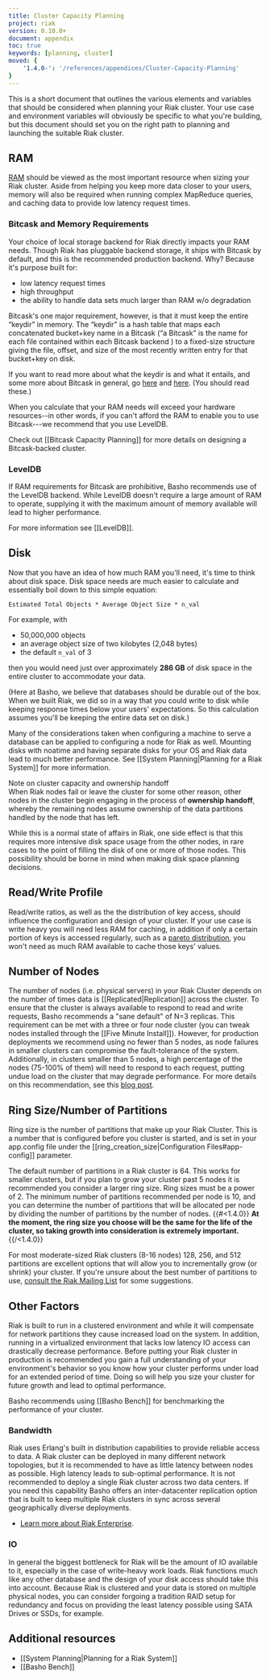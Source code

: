 ```yaml
---
title: Cluster Capacity Planning
project: riak
version: 0.10.0+
document: appendix
toc: true
keywords: [planning, cluster]
moved: {
    '1.4.0-': '/references/appendices/Cluster-Capacity-Planning'
}
---
```


This is a short document that outlines the various elements and
variables that should be considered when planning your Riak cluster.
Your use case and environment variables will obviously be specific to
what you're building, but this document should set you on the right path
to planning and launching the suitable Riak cluster.

## RAM

[RAM](http://en.wikipedia.org/wiki/Random-access_memory) should be
viewed as the most important resource when sizing your Riak cluster.
Aside from helping you keep more data closer to your users, memory will
also be required when running complex MapReduce queries, and caching
data to provide low latency request times.

### Bitcask and Memory Requirements

Your choice of local storage backend for Riak directly impacts your RAM
needs. Though Riak has pluggable backend storage, it ships with Bitcask
by default, and this is the recommended production backend. Why? Because
it's purpose built for:

* low latency request times
*  high throughput
*  the ability to handle data sets much larger than RAM w/o degradation

Bitcask's one major requirement, however, is that it must keep the
entire “keydir” in memory. The “keydir” is a hash table that maps each
concatenated bucket+key name in a Bitcask (“a Bitcask” is the name for
each file contained within each Bitcask backend ) to a fixed-size
structure giving the file, offset, and size of the most recently written
entry for that bucket+key on disk.

If you want to read more about what the keydir is and what it entails,
and some more about Bitcask in general, go
[here](http://blog.basho.com/2010/04/27/hello-bitcask/) and
[here](http://downloads.basho.com/papers/bitcask-intro.pdf). (You should
read these.)

When you calculate that your RAM needs will exceed your hardware
resources--in other words, if you can't afford the RAM to enable you to
use Bitcask---we recommend that you use LevelDB.

Check out [[Bitcask Capacity Planning]] for more details on designing a
Bitcask-backed cluster.

### LevelDB

If RAM requirements for Bitcask are prohibitive, Basho recommends use of
the LevelDB backend. While LevelDB doesn't require a large amount of RAM
to operate, supplying it with the maximum amount of memory available
will lead to higher performance.

For more information see [[LevelDB]].

## Disk

Now that you have an idea of how much RAM you'll need, it's time to
think about disk space. Disk space needs are much easier to calculate
and essentially boil down to this simple equation:

```
Estimated Total Objects * Average Object Size * n_val
```

For example, with

* 50,000,000 objects
* an average object size of two kilobytes (2,048 bytes)
* the default `n_val` of 3

then you would need just over approximately **286 GB** of disk space in
the entire cluster to accommodate your data.

(Here at Basho, we believe that databases should be durable out of the
box. When we built Riak, we did so in a way that you could write to disk
while keeping response times below your users' expectations. So this
calculation assumes you'll be keeping the entire data set on disk.)

Many of the considerations taken when configuring a machine to serve a
database can be applied to configuring a node for Riak as well. Mounting
disks with noatime and having separate disks for your OS and Riak data
lead to much better performance. See [[System Planning|Planning for a Riak System]]
for more information.

<div class="note">
<div class="title">Note on cluster capacity and ownership handoff</div>
When Riak nodes fail or leave the cluster for some other reason, other
nodes in the cluster begin engaging in the process of <strong>ownership
handoff</strong>, whereby the remaining nodes assume ownership of the
data partitions handled by the node that has left.

While this is a normal state of affairs in Riak, one side effect is that
this requires more intensive disk space usage from the other nodes,
in rare cases to the point of filling the disk of one or more of those
nodes. This possibility should be borne in mind when making disk space
planning decisions.
</div>

## Read/Write Profile

Read/write ratios, as well as the the distribution of key access, should
influence the configuration and design of your cluster. If your use case
is write heavy you will need less RAM for caching, in addition if only a
certain portion of keys is accessed regularly, such as a [pareto
distribution](http://en.wikipedia.org/wiki/Pareto_distribution), you
won't need as much RAM available to cache those keys' values.

## Number of Nodes

The number of nodes (i.e. physical servers) in your Riak Cluster depends
on the number of times data is [[Replicated|Replication]] across the cluster.
To ensure that the cluster is always available to respond to read and write requests, Basho recommends
a "sane default" of N=3 replicas.  This requirement can be met with a three
or four node cluster (you can tweak nodes installed through the [[Five Minute Install]]).
However, for production deployments we recommend using no fewer than 5 nodes, as node failures
in smaller clusters can compromise the fault-tolerance of the system.  Additionally, in clusters smaller than
5 nodes, a high percentage of the nodes (75-100% of them) will need to respond to each request, putting undue load on the
cluster that may degrade performance.  For more details on this recommendation, see this [blog post](http://basho.com/blog/technical/2012/04/27/Why-Your-Riak-Cluster-Should-Have-At-Least-Five-Nodes/).


## Ring Size/Number of Partitions

Ring size is the number of partitions that make up your Riak Cluster.
This is a number that is configured before you cluster is started, and
is set in your app.config file under the
[[ring_creation_size|Configuration Files#app-config]]
parameter.

The default number of partitions in a Riak cluster is 64. This works for
smaller clusters, but if you plan to grow your cluster past 5 nodes it
is recommended you consider a larger ring size. Ring sizes must be a
power of 2. The minimum number of partitions recommended per node is 10,
and you can determine the number of partitions that will be allocated
per node by dividing the number of partitions by the number of nodes.
{{#<1.4.0}}
**At the moment, the ring size you choose will be the same for the life
of the cluster, so taking growth into consideration is extremely
important.**{{/<1.4.0}}

For most moderate-sized Riak clusters (8-16 nodes) 128, 256, and 512
partitions are excellent options that will allow you to incrementally
grow (or shrink) your cluster. If you're unsure about the best number of
partitions to use, [consult the Riak Mailing
List](http://lists.basho.com/mailman/listinfo/riak-users_lists.basho.com)
for some suggestions.

## Other Factors

Riak is built to run in a clustered environment and while it will
compensate for network partitions they cause increased load on the
system. In addition, running in a virtualized environment that lacks low
latency IO access can drastically decrease performance. Before putting
your Riak cluster in production is recommended you gain a full
understanding of your environment's behavior so you know how your
cluster performs under load for an extended period of time. Doing so
will help you size your cluster for future growth and lead to optimal
performance.

Basho recommends using [[Basho Bench]] for benchmarking the performance of your cluster.

### Bandwidth

Riak uses Erlang's built in distribution capabilities to provide
reliable access to data. A Riak cluster can be deployed in many
different network topologies, but it is recommended to have as little
latency between nodes as possible. High latency leads to sub-optimal
performance. It is not recommended to deploy a single Riak cluster
across two data centers. If you need this capability Basho offers an
inter-datacenter replication option that is built to keep multiple Riak
clusters in sync across several geographically diverse deployments.

* [Learn more about Riak Enterprise](http://basho.com/products/riak-overview/).

### IO

In general the biggest bottleneck for Riak will be the amount of IO
available to it, especially in the case of write-heavy work loads. Riak
functions much like any other database and the design of your disk
access should take this into account. Because Riak is clustered and your
data is stored on multiple physical nodes, you can consider forgoing a
tradition RAID setup for redundancy and focus on providing the least
latency possible using SATA Drives or SSDs, for example.

## Additional resources

* [[System Planning|Planning for a Riak System]]
* [[Basho Bench]]
